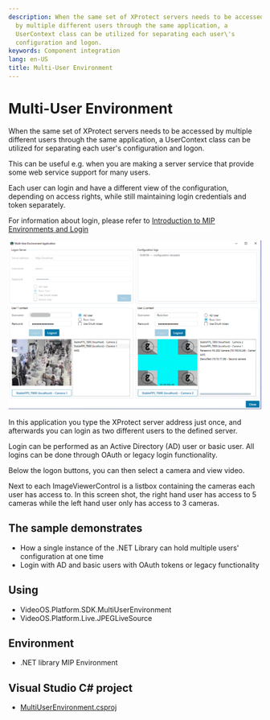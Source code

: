 ```yaml
---
description: When the same set of XProtect servers needs to be accessed
  by multiple different users through the same application, a
  UserContext class can be utilized for separating each user\'s
  configuration and logon.
keywords: Component integration
lang: en-US
title: Multi-User Environment
---
```


# Multi-User Environment

When the same set of XProtect servers needs to be accessed by multiple
different users through the same application, a UserContext class can be
utilized for separating each user\'s configuration and logon.

This can be useful e.g. when you are making a server service that
provide some web service support for many users.

Each user can login and have a different view of the configuration,
depending on access rights, while still maintaining login credentials
and token separately.

For information about login, please refer to <a href="https://doc.developer.milestonesys.com/html/index.html?base=gettingstarted/intro_environments_login.html&tree=tree_4.html" target="_top">Introduction to MIP Environments and Login</a>

![](MultiUserEnvironment1.png)

In this application you type the XProtect server address just once, and afterwards you can login as two different users to the defined server.

Login can be performed as an Active Directory (AD) user or basic user. All logins can be done through OAuth or legacy login functionality.

Below the logon buttons, you can then select a camera and view video.

Next to each ImageViewerControl is a listbox containing the cameras each
user has access to. In this screen shot, the right hand user has access
to 5 cameras while the left hand user only has access to 3 cameras.


## The sample demonstrates

- How a single instance of the .NET Library can hold multiple users\' configuration at one time
- Login with AD and basic users with OAuth tokens or legacy functionality

## Using

- VideoOS.Platform.SDK.MultiUserEnvironment
- VideoOS.Platform.Live.JPEGLiveSource

## Environment

- .NET library MIP Environment

## Visual Studio C\# project

- [MultiUserEnvironment.csproj](javascript:clone('https://github.com/milestonesys/mipsdk-samples-component','src/ComponentSamples.sln');)
